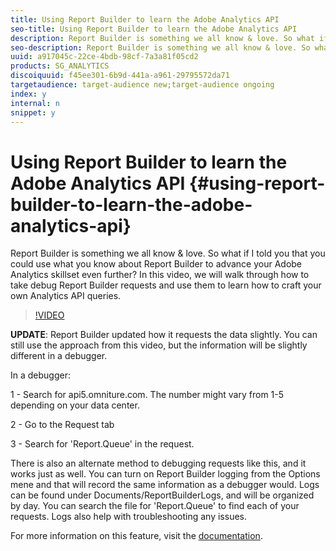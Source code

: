 ```yaml
---
title: Using Report Builder to learn the Adobe Analytics API
seo-title: Using Report Builder to learn the Adobe Analytics API
description: Report Builder is something we all know & love. So what if I told you that you could use what you know about Report Builder to advance your Adobe Analytics skillset even further? In this video, we will walk through how to take debug Report Builder requests and use them to learn how to craft your own Analytics API queries.
seo-description: Report Builder is something we all know & love. So what if I told you that you could use what you know about Report Builder to advance your Adobe Analytics skillset even further? In this video, we will walk through how to take debug Report Builder requests and use them to learn how to craft your own Analytics API queries. 
uuid: a917045c-22ce-4bdb-98cf-7a3a81f05cd2
products: SG_ANALYTICS
discoiquuid: f45ee301-6b9d-441a-a961-29795572da71
targetaudience: target-audience new;target-audience ongoing
index: y
internal: n
snippet: y
---
```


# Using Report Builder to learn the Adobe Analytics API {#using-report-builder-to-learn-the-adobe-analytics-api}

Report Builder is something we all know & love. So what if I told you that you could use what you know about Report Builder to advance your Adobe Analytics skillset even further? In this video, we will walk through how to take debug Report Builder requests and use them to learn how to craft your own Analytics API queries.

>[!VIDEO](https://video.tv.adobe.com/v/25442/?quality=12)

**UPDATE**: Report Builder updated how it requests the data slightly. You can still use the approach from this video, but the information will be slightly different in a debugger.

In a debugger:

1 - Search for api5.omniture.com. The number might vary from 1-5 depending on your data center.

2 - Go to the Request tab

3 - Search for 'Report.Queue' in the request.

There is also an alternate method to debugging requests like this, and it works just as well. You can turn on Report Builder logging from the Options mene and that will record the same information as a debugger would. Logs can be found under Documents/ReportBuilderLogs, and will be organized by day. You can search the file for 'Report.Queue' to find each of your requests. Logs also help with troubleshooting any issues.

For more information on this feature, visit the [documentation](https://www.adobe.io/).